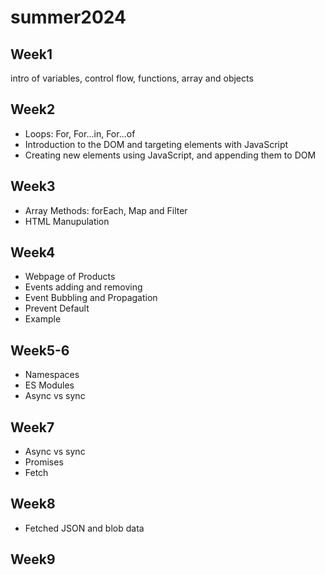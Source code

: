 # summer2024
## Week1
intro of variables, control flow, functions, array and objects
## Week2
- Loops: For, For...in, For...of
- Introduction to the DOM and targeting elements with JavaScript
- Creating new elements using JavaScript, and appending them to DOM
## Week3
- Array Methods: forEach, Map and Filter
- HTML Manupulation
## Week4
- Webpage of Products
- Events adding and removing
- Event Bubbling and Propagation
- Prevent Default
- Example
## Week5-6
- Namespaces
- ES Modules
- Async vs sync
## Week7
- Async vs sync
- Promises
- Fetch
## Week8
- Fetched JSON and blob data
## Week9
